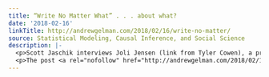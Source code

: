 ```yaml
---
title: “Write No Matter What” . . . about what?
date: '2018-02-16'
linkTitle: http://andrewgelman.com/2018/02/16/write-no-matter/
source: Statistical Modeling, Causal Inference, and Social Science
description: |-
  <p>Scott Jaschik interviews Joli Jensen (link from Tyler Cowen), a professor of communication who wrote a new book called &#8220;Write No Matter What: Advice for Academics.&#8221; Her advice might well be reasonable&#8212;it&#8217;s hard for me to judge; as someone who blogs a few hundred times a year, I&#8217;m not really part of Jensen&#8217;s target audience. [&#8230;]</p>
  <p>The post <a rel="nofollow" href="http://andrewgelman.com/2018/02/16/write-no-matter/">&#8220;Write No Matter What&#822
---
```


